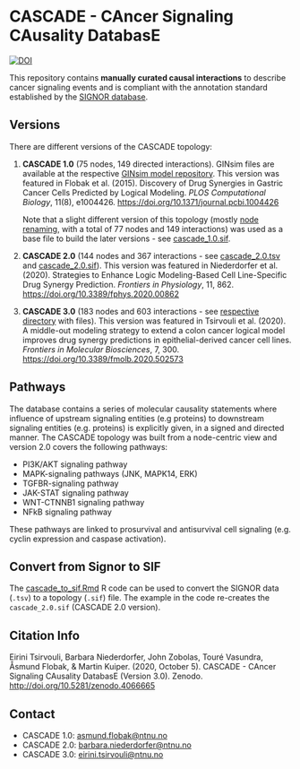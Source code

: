# CASCADE - CAncer Signaling CAusality DatabasE

<!-- badges: start -->
[![DOI](https://zenodo.org/badge/DOI/10.5281/zenodo.4066665.svg)](https://doi.org/10.5281/zenodo.4066665)
<!-- badges: end -->

This repository contains **manually curated causal interactions** to describe cancer signaling events and is compliant with the annotation standard established by the [SIGNOR database](http://signor.uniroma2.it/).

## Versions

There are different versions of the CASCADE topology:

1. **CASCADE 1.0** (75 nodes, 149 directed interactions).
GINsim files are available at the respective [GINsim model repository](http://ginsim.org/node/194).
This version was featured in Flobak et al. (2015). Discovery of Drug Synergies in Gastric Cancer Cells Predicted by Logical Modeling. *PLOS Computational Biology*, 11(8), e1004426. https://doi.org/10.1371/journal.pcbi.1004426

    Note that a slight different version of this topology (mostly [node renaming](https://github.com/druglogics/cascade/blob/master/name_conversion.csv), with a total of 77 nodes and 149 interactions) was used as a base file to build the later versions - see [cascade_1.0.sif](https://github.com/druglogics/cascade/blob/master/cascade_1.0.sif).

2. **CASCADE 2.0** (144 nodes and 367 interactions - see [cascade_2.0.tsv](https://github.com/druglogics/cascade/blob/master/cascade_2.0.tsv) and [cascade_2.0.sif](https://github.com/druglogics/cascade/blob/master/cascade_2.0.sif)).
This version was featured in Niederdorfer et al. (2020). Strategies to Enhance Logic Modeling-Based Cell Line-Specific Drug Synergy Prediction. *Frontiers in Physiology*, 11, 862. https://doi.org/10.3389/fphys.2020.00862
3. **CASCADE 3.0** (183 nodes and 603 interactions - see [respective directory](https://github.com/druglogics/cascade/tree/master/CASCADE_3.0) with files).
This version was featured in Tsirvouli et al. (2020). A middle-out modeling strategy to extend a colon cancer logical model improves drug synergy predictions in epithelial-derived cancer cell lines. *Frontiers in Molecular Biosciences*, 7, 300. https://doi.org/10.3389/fmolb.2020.502573

## Pathways

The database contains a series of molecular causality statements where influence of upstream signaling entities (e.g proteins) to downstream signaling entities (e.g. proteins) is explicitly given, in a signed and directed manner.
The CASCADE topology was built from a node-centric view and version 2.0 covers the following pathways:

- PI3K/AKT signaling pathway
- MAPK-signaling pathways (JNK, MAPK14, ERK)
- TGFBR-signaling pathway
- JAK-STAT signaling pathway
- WNT-CTNNB1 signaling pathway
- NFkB signaling pathway

These pathways are linked to prosurvival and antisurvival cell signaling (e.g. cyclin expression and caspase activation).

## Convert from Signor to SIF

The [cascade_to_sif.Rmd](https://github.com/druglogics/cascade/blob/master/cascade_to_sif.Rmd) R code can be used to convert the SIGNOR data (`.tsv`) to a topology (`.sif`) file.
The example in the code re-creates the `cascade_2.0.sif` (CASCADE 2.0 version).

## Citation Info

Eirini Tsirvouli, Barbara Niederdorfer, John Zobolas, Touré Vasundra, Åsmund Flobak, & Martin Kuiper. (2020, October 5). CASCADE - CAncer Signaling CAusality DatabasE (Version 3.0). Zenodo. http://doi.org/10.5281/zenodo.4066665

## Contact

- CASCADE 1.0: [asmund.flobak@ntnu.no](asmund.flobak@ntnu.no)
- CASCADE 2.0: [barbara.niederdorfer@ntnu.no](barbara.niederdorfer@ntnu.no)
- CASCADE 3.0: [eirini.tsirvouli@ntnu.no](eirini.tsirvouli@ntnu.no)
